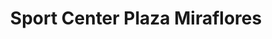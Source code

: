 ---
title: "Sport Center Plaza Miraflores"
url: /tegucigalpa/sport-center-plaza-miraflores/
shop: Allgemein
---